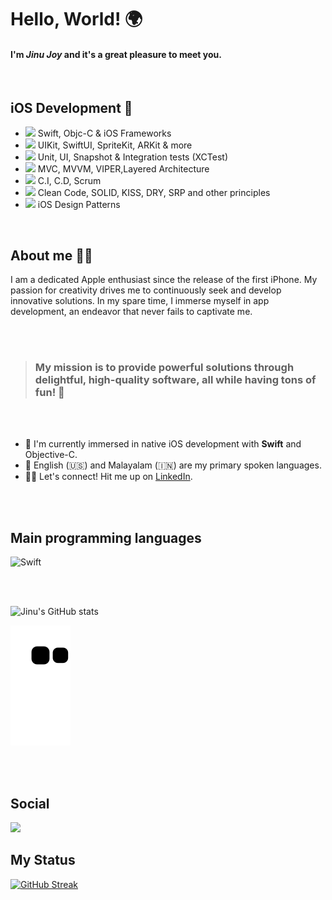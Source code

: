 # Hello, World! 🌍

#### I'm *Jinu Joy* and it's a great pleasure to meet you.

<br/>

## iOS Development 📱

- <img width=15 src="https://user-images.githubusercontent.com/59176579/155759319-69ca0edf-36dd-4d9d-b7a8-1074b2112e29.png"/> Swift, Objc-C & iOS Frameworks
- <img width=15 src="https://user-images.githubusercontent.com/59176579/158831428-918705d6-4bc3-4456-9e54-8cce2da587d7.png"/> UIKit, SwiftUI, SpriteKit, ARKit & more
- <img width=15 src="https://user-images.githubusercontent.com/59176579/155759739-c594c55b-6f04-4feb-9278-bc82258ff89e.png"/> Unit, UI, Snapshot & Integration tests (XCTest)
- <img width=15 src="https://user-images.githubusercontent.com/59176579/155759812-84a076dd-06c4-4bde-b441-d8e16e8640bc.png"/> MVC, MVVM, VIPER,Layered Architecture
- <img width=15 src="https://user-images.githubusercontent.com/59176579/155759817-9402e32f-adab-452b-a533-c35b18839202.png"/> C.I, C.D, Scrum
- <img width=15 src="https://user-images.githubusercontent.com/59176579/155760079-81550bf2-5aca-4d37-a0c2-6fa7f18f2444.png"/> Clean Code, SOLID, KISS, DRY, SRP and other principles
- <img width=15 src="https://user-images.githubusercontent.com/59176579/155759945-93cb9157-e2a3-4227-8b39-8dc387effe56.png"/> iOS Design Patterns

<br/>

## About me 👨‍💻

I am a dedicated Apple enthusiast since the release of the first iPhone. My passion for creativity drives me to continuously seek and develop innovative solutions. In my spare time, I immerse myself in app development, an endeavor that never fails to captivate me.

<br/>
<br/>

> ### My mission is to provide powerful solutions through delightful, high-quality software, all while having tons of fun! 🧩

<br/>
<br/>

- 📱 I'm currently immersed in native iOS development with **Swift** and Objective-C.
- 💬 English (🇺🇸) and Malayalam (🇮🇳) are my primary spoken languages.
- 🙋‍♂️ Let's connect! Hit me up on [LinkedIn](https://www.linkedin.com/in/jinu-joy-32114055/).

<!--- 🎓 Software Engineering ([UNINTER](https://www.uninter.com/)) and Mechanical Engineering student ([UFSC](https://ufsc.br/)) -->

<br/>
<br/>

## Main programming languages
![Swift](https://img.shields.io/badge/swift-F54A2A?style=for-the-badge&logo=swift&logoColor=white)

<br/>
<br/>

![Jinu's GitHub stats](https://github-readme-stats.vercel.app/api?username=jinuparekatil&count_private=true&show_icons=true&theme=radical)

![snake svg](https://github.com/lucaswkuipers/lucaswkuipers/blob/output/github-contribution-grid-snake.svg)

<br/>
<br/>

## Social 
[<img src="https://img.shields.io/badge/linkedin-%230077B5.svg?style=for-the-badge&logo=linkedin&logoColor=white">](https://www.linkedin.com/in/jinu-joy-32114055/)

## My Status

[![GitHub Streak](https://github-readme-streak-stats.herokuapp.com?user=jinuparekatil)](https://git.io/streak-stats)
